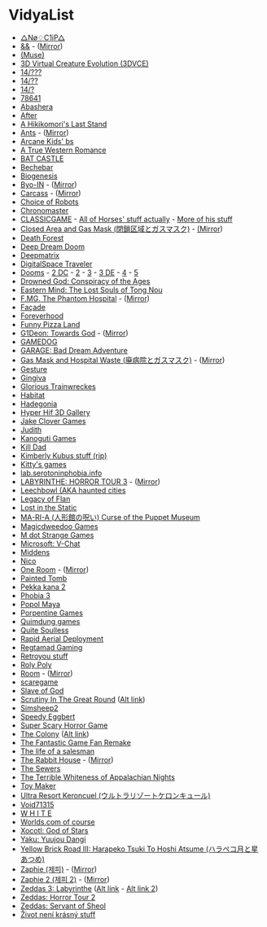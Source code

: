 # VidyaList
* [△Nø♢C1iP△](https://jsqrs.itch.io/n0c1ip)
* [&&](https://mega.nz/#!fxNBmIRS!ahoN75BHvEaqxMfSY3z-Y1p4ETPtcV9yb4KxBc_H1IQ) - ([Mirror](https://drive.google.com/open?id=1EnH7kZTJ2j-xM3gT70gCkQScxG4iHKRS))
* [(Muse)](http://www.mediafire.com/file/k6di90of00bgtht/[(Muse)]v0.8_.rar)
* [3D Virtual Creature Evolution (3DVCE)](http://www.mediafire.com/file/s71k1ri6xo28qri/3D_Creature_Evolution.zip/file)
* [14/???](http://etgmz14.g1.xrea.com/143.html)
* [14/??](http://etgmz14.g1.xrea.com/ksg/142.html)
* [14/?](http://etgmz14.g1.xrea.com/ksg/14hatena.html)
* [78641](http://gzstorm.com/78641/)
* [Abashera](http://maxmagnusnorman.com/games_download.shtml)
* [After](https://aaronoldenburg.itch.io/after)
* [A Hikikomori's Last Stand](https://www.dropbox.com/s/t060xm4xtqr40br/A%20Hikikomori's%20Last%20Stand%20Installer.zip)
* [Ants](https://www.mobygames.com/game/ants) - ([Mirror](https://drive.google.com/open?id=1rrt14uC_FoFfcWbgIS7SE1m9SWc9dFWu))
* [Arcane Kids' bs](https://arcanekids.com/)
* [A True Western Romance](http://wetgamin.com/western.php)
* [BAT CASTLE](https://gamejolt.com/games/bat-castle/5049)
* [Bechebar](https://drive.google.com/open?id=1SdamR4bDX03fUs6ym1jX0XbPJ_13-c9f)
* [Biogenesis](https://sourceforge.net/projects/biogenesis/)
* [Byo-IN](https://www.freem.ne.jp/win/game/9839) - ([Mirror](https://drive.google.com/open?id=1wwWkczuScOLA9yElw2H9VG9NY44sRQeW))
* [Carcass](https://ulvin.itch.io/carcass) - ([Mirror](https://drive.google.com/open?id=14MQqUzNZI0qLxm8mG9IDXlhwlrrYtyfd))
* [Choice of Robots](https://www.choiceofgames.com/robots/)
* [Chronomaster](https://archive.org/details/chronomaster)
* [CLASSICGAME](https://iamqqqqqqq.itch.io/classicgame) - [All of Horses' stuff actually](https://iamqqqqqqq.itch.io/) - [More of his stuff](https://www.dropbox.com/s/sqlz2zxbm3pityr/I'MSOMNIA%20demo%20v2.zip?dl=0&file_subpath=%2FI%27MSOMNIA+demo+v2)
* [Closed Area and Gas Mask (閉鎖区域とガスマスク)](https://www.freem.ne.jp/win/game/6056) - [(Mirror](https://drive.google.com/open?id=1TzXMj7nCHU9IlAIPlSkkqrF5wnaClTNj))
* [Death Forest](https://satansad.itch.io/death-forest)
* [Deep Dream Doom](http://www.mediafire.com/?z7wrmazotn6ws)
* [Deepmatrix](http://www.deepmatrix.org/)
* [DigitalSpace Traveler](http://www.digitalspace.com/traveler/startpage.html)
* [Dooms](http://www.mediafire.com/file/1nangxb0c7klka1/Dooms_-_Remade_v1.02_%2528MISTER_BIG_T%2529.rar/file) -  [2 DC](https://web.archive.org/web/20070701213310/http://www.givemebeer.caliburgames.com/dooms2.html) - [2](http://www.mediafire.com/file/sz4fdbz9snfpw9z/Dooms_2_-_Seas_Of_Blood_%2528Mister_Big_T%2529.rar/file) - [3](http://www.mediafire.com/file/gveb9j52p3ha92j/DOOMS_3_%2528MISTER_BIG_T%2529.zip/file) - [3 DE](http://www.mediafire.com/file/yakk58ndkhyws8x/Dooms_3_-_Deluxe_Edition_%2528MISTER_BIG_T%2529.rar/file) - [4](http://www.mediafire.com/file/hjg2ihn5cy0678d/Dooms_4_-_End_Game_%2528MISTER_BIG_T%2529.zip/file) - [5](https://www.mediafire.com/file/qek85v7wfdvny0k/Dooms_5_%2528MISTERBIGT%2529%2528RM2k3%2529.rar/file)
* [Drowned God: Conspiracy of the Ages](https://www.myabandonware.com/game/drowned-god-conspiracy-of-the-ages-bel)
* [Eastern Mind: The Lost Souls of Tong Nou](https://easternmindtongnou.tumblr.com/post/50738962673)
* [F.MG. The Phantom Hospital](https://www.freem.ne.jp/win/game/13072) - ([Mirror](https://drive.google.com/open?id=1zZPZfN2U21DV8Tt_8J7lOiqvIwZvWBkY))
* [Façade](https://www.playablstudios.com/facade)
* [Foreverhood](https://iamsparky.wordpress.com/foreverhood/)
* [Funny Pizza Land](https://www.indiedb.com/games/funny-pizza-land)
* [G1Deon: Towards God](https://mega.nz/folder/UIkUkALD#amR25OFOYQOD63mCNBbrMQ) - ([Mirror](https://drive.google.com/drive/folders/1OahnrZJLB0yORe1qBjMhgDfblxDH1ZCn))
* [GAMEDOG](https://zerofeedback.tumblr.com/post/50425273711/gamedog-quimdung-thecatamites)
* [GARAGE: Bad Dream Adventure](https://mega.nz/file/fUZQnQ6J#LYeCXtr5JMjcA9ssfQZ6hEeG-r09ozRmGvj98HxQNMw)
* [Gas Mask and Hospital Waste (廃病院とガスマスク)](https://www.freem.ne.jp/win/game/4378) - ([Mirror](https://drive.google.com/open?id=15-63GCSSpx_KGUyLNnLVI_yc_xUDhNZJ))
* [Gesture](https://www.increpare.com/game/gesture.html)
* [Gingiva](https://gamejolt.com/games/gingiva/17758)
* [Glorious Trainwreckes](https://www.glorioustrainwrecks.com/)
* [Habitat](https://frandallfarmer.github.io/neohabitat-doc/docs/)
* [Hadegonia](https://www.moddb.com/games/hadegonia)
* [Hyper Hif 3D Gallery](http://hypergif3dgallery.com/)
* [Jake Clover Games](https://gamejolt.com/@JakeClover/games)
* [Judith](http://distractionware.com/blog/2009/04/judith/)
* [Kanoguti Games](http://kanoguti93.web.fc2.com/main_page/index.html)
* [Kill Dad](https://nurseostsaudy.itch.io/kill-dad)
* [Kimberly Kubus stuff (rip)](http://www.revengeofthesunfish.com/Kubus.html)
* [Kitty's games](https://kittyhorrorshow.itch.io/)
* [lab.serotoninphobia.info](http://lab.serotoninphobia.info/)
* [LABYRINTHE: HORROR TOUR 3]() - ([Mirror](https://www.myabandonware.com/game/labyrinthe-horror-tour-3-c5x))
* [Leechbowl (AKA haunted cities](https://kittyhorrorshow.itch.io/haunted-cities)
* [Legacy of Flan](http://www.mediafire.com/file/yaq7yqhxbdpewtc/Legacy.zip/file)
* [Lost in the Static](https://silverspaceship.com/static/)
* [MA-RI-A (人形館の呪い) Curse of the Puppet Museum](https://archive.org/details/MARIAWindows)
* [Magicdweedoo Games](http://magicdweedoo.com/)
* [M dot Strange Games](https://mdotstrange.itch.io/)
* [Microsoft: V-Chat](http://timigi.com/Stuff/Archive/vchat/vchat.html)
* [Middens](https://rpgmaker.net/games/3843/)
* [Nico](https://gamejolt.com/games/nico/60751)
* [One Room](https://www.freem.ne.jp/win/game/6602) - ([Mirror](https://drive.google.com/open?id=1HgF2mtkVpQ6StB-5uaA6eHg0LRZb9CEs))
* [Painted Tomb](https://gamejolt.com/games/painted-tomb/48849)
* [Pekka kana 2](https://www.pistegamez.net/game_pk2.html)
* [Phobia 3](https://archive.org/details/tucows_275302_Phobia_III_-_Edge_Of_Humanity)
* [Popol Maya](https://archive.org/details/PopolMaya_1997)
* [Porpentine Games](http://slimedaughter.com/games/)
* [Quimdung games](http://wiki.selectbutton.net/company:quimdung)
* [Quite Soulless](http://web.archive.org/web/20111103074648/http://www.quitesoulless.com/QSdemosetup.exe)
* [Rapid Aerial Deployment](https://archive.org/details/swizzle_demu_Rad)
* [Regtamad Gaming](https://www.kongregate.com/games/stewardhklarlove)
* [Retroyou stuff](https://www.retroyou.org/)
* [Roly Poly](https://drive.google.com/drive/folders/1pHj_hv0QGPD8kkQPzCBG8HJ0ph725_Wq)
* [Room](https://www.freem.ne.jp/win/game/7740) - ([Mirror](https://drive.google.com/open?id=1O-Vx4wgj5MeKzstnKL0kHXbedUgOOu6s))
* [scaregame](http://www.mediafire.com/file/t7vjc8d8umcr4rj/scaregame.zip/file)
* [Slave of God](https://www.increpare.com/2012/12/slave-of-god/)
* [Scrutiny In The Great Round](https://archive.org/details/scrutiny-in-the-great-round) ([Alt link](https://www.4shared.com/folder/38flN4E7/SITGR.html))
* [Simsheep2](https://drive.google.com/open?id=1jBZtlXHsm6tm0gcij2mhciQtnZnf4Ufc) 
* [Speedy Eggbert](https://archive.org/details/speedy-eggbert)
* [Super Scary Horror Game](http://trainwrecks361.rssing.com/browser.php?indx=49094711&item=45)
* [The Colony](https://www.mobygames.com/game/colony) ([Alt link](https://classicreload.com/the-colony.html))
* [The Fantastic Game Fan Remake](https://www.indiedb.com/games/the-fantastic-game-remake/downloads/fantastic1fan-v462eb)
* [The life of a salesman](https://web.archive.org/web/20141016143513/http://sandbox.yoyogames.com/games/140512-the-life-of-a-salesman-remake)
* [The Rabbit House](https://www.freem.ne.jp/win/game/8903) - ([Mirror](https://drive.google.com/open?id=1QOpDm6owpci5hqZSgKe-omL5Hpai71OL))
* [The Sewers](https://www.indiedb.com/games/the-sewers)
* [The Terrible Whiteness of Appalachian Nights](https://ded.increpare.com/~locus/whiteness/)
* [Toy Maker](https://satansad.itch.io/toy-maker)
* [Ultra Resort Keroncuel (ウルトラリゾートケロンキュール)](https://www.macintoshrepository.org/20075-ultra-resort-keroncuel-ウルトラリゾートケロンキュール-)
* [Void71315](https://dylasch.itch.io/void71315)
* [W H I T E](https://yitzilitt.itch.io/white)
* [Worlds.com of course](http://www-static.us.worlds.net/cgi-bin/download.cgi?action=full&bundle=WorldsCurrentVer)
* [Xocotl: God of Stars](https://web.archive.org/web/20141016172544/http://sandbox.yoyogames.com/games/29094/download)
* [Yaku: Yuujou Dangi](https://drive.google.com/open?id=1gCmHoBjDPqBnH5EH2v9jfv9Cjik0Alym)
* [Yellow Brick Road III: Harapeko Tsuki To Hoshi Atsume (ハラペコ月と星あつめ)](https://www.macintoshrepository.org/18927-yellow-brick-road-iii-harapeko-tsuki-to-hoshi-atsume-ハラペコ月と星あつめ)
* [Zaphie (제피)](https://www.mobygames.com/game/zaphie) - ([Mirror](https://drive.google.com/open?id=1AP20ap0wCv3HPnptpZc95gWxm4e-00Dd))
* [Zaphie 2 (제피 2)](https://www.mobygames.com/game/zaphie-2/cover-art/gameCoverId,304385/) - ([Mirror](https://drive.google.com/open?id=1MWs9AMjA3iTzf5a7T12VrmDXCihZQrEK))
* [Zeddas 3: Labyrinthe](https://mega.nz/file/kE9xiZiI#pIgWtyBAYLTRd2mF5YD-o45PM0muzm7_d7oxEwJZKNE) ([Alt link](https://mega.nz/folder/u7wDjAQY#xRkjB6D4q3IKdS9Om75hNQ) - [Alt link 2](https://archive.org/details/labyrinthe/mode/2up))
* [Zeddas: Horror Tour 2](https://mega.nz/folder/8wtgUQ5Z#0XGFwKJiOvKkLXrXtDhJpw)
* [Zeddas: Servant of Sheol](https://www.4shared.com/dir/2518590/f492d2e4/Zeddas.html#dir=-vJzhd0X)
* [Život není krásný stuff](http://znk.cz/en/games/)
